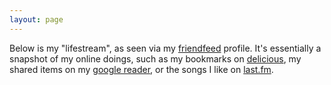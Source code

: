 ```yaml
---
layout: page
---
```


Below is my "lifestream", as seen via my [friendfeed](http://friendfeed.com/toluju) profile. It's essentially a snapshot of my online doings, such as my bookmarks on [delicious](http://delicious.com/tjayluke), my shared items on my [google reader](http://www.google.com/reader/shared/10021756912915076970), or the songs I like on [last.fm](http://www.last.fm/user/toluju).

<script type="text/javascript" src="http://friendfeed.com/embed/widget/toluju?v=2&amp;hide_logo=1"> </script>
